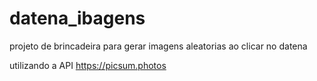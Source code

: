 # datena_ibagens
projeto de brincadeira para gerar imagens aleatorias ao clicar no datena

utilizando a API https://picsum.photos